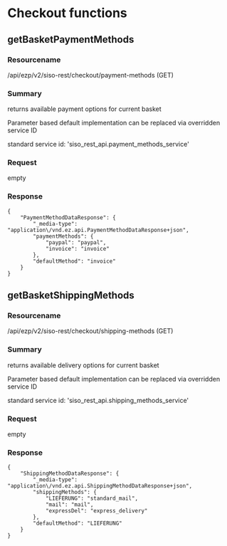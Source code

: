 # Checkout functions

## getBasketPaymentMethods

### Resourcename

/api/ezp/v2/siso-rest/checkout/payment-methods (GET)

### Summary

returns available payment options for current basket

Parameter based default implementation can be replaced via overridden service ID

standard service id: 'siso_rest_api.payment_methods_service'

### Request

empty

### Response

```
{
    "PaymentMethodDataResponse": {
        "_media-type": "application\/vnd.ez.api.PaymentMethodDataResponse+json",
        "paymentMethods": {
            "paypal": "paypal",
            "invoice": "invoice"
        },
        "defaultMethod": "invoice"
    }
}
```

## getBasketShippingMethods

### Resourcename

/api/ezp/v2/siso-rest/checkout/shipping-methods (GET)

### Summary

returns available delivery options for current basket

Parameter based default implementation can be replaced via overridden service ID

standard service id: 'siso_rest_api.shipping_methods_service'

### Request

empty

### Response

```
{
    "ShippingMethodDataResponse": {
        "_media-type": "application\/vnd.ez.api.ShippingMethodDataResponse+json",
        "shippingMethods": {
            "LIEFERUNG": "standard_mail",
            "mail": "mail",
            "expressDel": "express_delivery"
        },
        "defaultMethod": "LIEFERUNG"
    }
}
```

